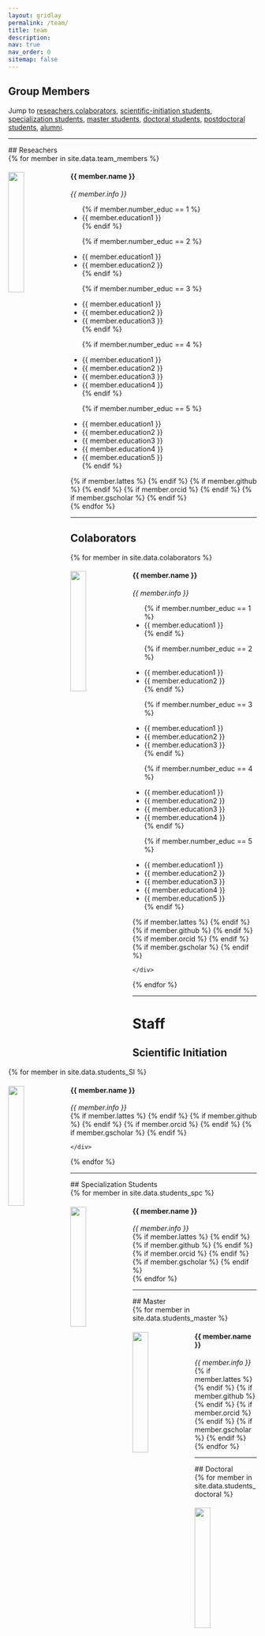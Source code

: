 ```yaml
---
layout: gridlay
permalink: /team/
title: team
description:
nav: true
nav_order: 0
sitemap: false
---
```


## Group Members

Jump to [reseachers](#Reseachers),[colaborators](#colaborators), [scientific-initiation students](#scientific-initiation), [specialization students](#specialization-students), [master students](#master), [doctoral students](#doctoral), [postdoctoral students](#postdoctoral), [alumni](#alumni).

<hr>
## Reseachers
<div class="row team-card">
  {% for member in site.data.team_members %}
 <div class="col-sm-6 team">
       <img src="{{ site.url }}{{ site.baseurl }}/assets/img/teampic/{{ member.photo }}" class="img-responsive" width="25%" style="float: left" />
      <h4>{{ member.name }}</h4>
     <i>{{ member.info }} <!-- <br>email: <{{ member.email }}></i> --></i>
      <ul style="overflow: hidden">
  {% if member.number_educ == 1 %}
  <li> {{ member.education1 }} </li>
  {% endif %}

  {% if member.number_educ == 2 %}
  <li> {{ member.education1 }} </li>
  <li> {{ member.education2 }} </li>
  {% endif %}

  {% if member.number_educ == 3 %}
  <li> {{ member.education1 }} </li>
  <li> {{ member.education2 }} </li>
  <li> {{ member.education3 }} </li>
  {% endif %}

  {% if member.number_educ == 4 %}
  <li> {{ member.education1 }} </li>
  <li> {{ member.education2 }} </li>
  <li> {{ member.education3 }} </li>
  <li> {{ member.education4 }} </li>
  {% endif %}

   {% if member.number_educ == 5 %}
  <li> {{ member.education1 }} </li>
  <li> {{ member.education2 }} </li>
  <li> {{ member.education3 }} </li>
  <li> {{ member.education4 }} </li>
   <li> {{ member.education5 }} </li>
  {% endif %}
  </ul>

  <!-- Link Icons -->
   <div class="icons team-icons" style="falign-content: center">
    {% if member.lattes %}
       <a href="{{ member.lattes }}" target="_blank"><i class="ai ai-lattes"></i></a>
    {% endif %}
   {% if member.github %}
      <a href="{{ member.github }}" target="_blank"><i class="fab fa-github"></i></a>
   {% endif %}
   {% if member.orcid %}
      <a href="{{ member.orcid }}" target="_blank"><i class="fab fa-orcid"></i></a>
   {% endif %}
   {% if member.gscholar %}
     <a href="{{ member.gscholar }}" target="_blank"><i class="fab fa-google"></i></a>
   {% endif %}
   </div>

  </div>
  {% endfor %}
</div>

<hr>

## Colaborators

<div class="row team-card">
  {% for member in site.data.colaborators %}
    <div class="col-sm-6 team">
      <img src="{{ site.url }}{{ site.baseurl }}/assets/img/teampic/{{ member.photo }}" class="img-responsive" width="25%" style="float: left" />
      <h4>{{ member.name }}</h4>
     <i>{{ member.info }} <!-- <br>email: <{{ member.email }}></i> --></i>
      <ul style="overflow: hidden">
  {% if member.number_educ == 1 %}
  <li> {{ member.education1 }} </li>
  {% endif %}

  {% if member.number_educ == 2 %}
  <li> {{ member.education1 }} </li>
  <li> {{ member.education2 }} </li>
  {% endif %}

  {% if member.number_educ == 3 %}
  <li> {{ member.education1 }} </li>
  <li> {{ member.education2 }} </li>
  <li> {{ member.education3 }} </li>
  {% endif %}

  {% if member.number_educ == 4 %}
  <li> {{ member.education1 }} </li>
  <li> {{ member.education2 }} </li>
  <li> {{ member.education3 }} </li>
  <li> {{ member.education4 }} </li>
  {% endif %}

   {% if member.number_educ == 5 %}
  <li> {{ member.education1 }} </li>
  <li> {{ member.education2 }} </li>
  <li> {{ member.education3 }} </li>
  <li> {{ member.education4 }} </li>
   <li> {{ member.education5 }} </li>
  {% endif %}
  </ul>

  <!-- Link Icons -->
   <div class="icons team-icons" style="falign-content: center">
    {% if member.lattes %}
       <a href="{{ member.lattes }}" target="_blank"><i class="ai ai-lattes"></i></a>
    {% endif %}
   {% if member.github %}
      <a href="{{ member.github }}" target="_blank"><i class="fab fa-github"></i></a>
   {% endif %}
   {% if member.orcid %}
      <a href="{{ member.orcid }}" target="_blank"><i class="fab fa-orcid"></i></a>
   {% endif %}
   {% if member.gscholar %}
     <a href="{{ member.gscholar }}" target="_blank"><i class="fab fa-google"></i></a>
   {% endif %}
   </div>

    </div>
  {% endfor %}
</div>

<hr>
<h1 class="mt-6 text-center">Staff</h1>

## Scientific Initiation

<div class="row team-card">
  {% for member in site.data.students_SI %}
    <div class="col-sm-6 team">
     <img src="{{ site.url }}{{ site.baseurl }}/assets/img/teampic/{{ member.photo }}" class="img-responsive" width="25%" style="float: left" />
      <h4>{{ member.name }}</h4>
     <i>{{ member.info }} <!-- <br>email: <{{ member.email }}></i> --></i>
    
  <!-- Link Icons -->
   <div class="icons team-icons" style="falign-content: center">
    {% if member.lattes %}
       <a href="{{ member.lattes }}" target="_blank"><i class="ai ai-lattes"></i></a>
    {% endif %}
   {% if member.github %}
      <a href="{{ member.github }}" target="_blank"><i class="fab fa-github"></i></a>
   {% endif %}
   {% if member.orcid %}
      <a href="{{ member.orcid }}" target="_blank"><i class="fab fa-orcid"></i></a>
   {% endif %}
   {% if member.gscholar %}
     <a href="{{ member.gscholar }}" target="_blank"><i class="fab fa-google"></i></a>
   {% endif %}
   </div>
    
    </div>
  {% endfor %}
</div>

<hr>
## Specialization Students

<div class="row team-card">
  {% for member in site.data.students_spc %}
    <div class="col-sm-6 team">
     <img src="{{ site.url }}{{ site.baseurl }}/assets/img/teampic/{{ member.photo }}" class="img-responsive" width="25%" style="float: left" />
      <h4>{{ member.name }}</h4>
     <i>{{ member.info }} <!-- <br>email: <{{ member.email }}></i> --></i>
  
  <!-- Link Icons -->
   <div class="icons team-icons" style="falign-content: center">
    {% if member.lattes %}
       <a href="{{ member.lattes }}" target="_blank"><i class="ai ai-lattes"></i></a>
    {% endif %}
   {% if member.github %}
      <a href="{{ member.github }}" target="_blank"><i class="fab fa-github"></i></a>
   {% endif %}
   {% if member.orcid %}
      <a href="{{ member.orcid }}" target="_blank"><i class="fab fa-orcid"></i></a>
   {% endif %}
   {% if member.gscholar %}
     <a href="{{ member.gscholar }}" target="_blank"><i class="fab fa-google"></i></a>
   {% endif %}
   </div>
    </div>
  {% endfor %}
</div>


<hr>
## Master

<div class="row team-card">
  {% for member in site.data.students_master %}
    <div class="col-sm-6 team">
     <img src="{{ site.url }}{{ site.baseurl }}/assets/img/teampic/{{ member.photo }}" class="img-responsive" width="25%" style="float: left" />
      <h4>{{ member.name }}</h4>
     <i>{{ member.info }} <!-- <br>email: <{{ member.email }}></i> --></i>
    
  <!-- Link Icons -->
   <div class="icons team-icons" style="falign-content: center">
    {% if member.lattes %}
       <a href="{{ member.lattes }}" target="_blank"><i class="ai ai-lattes"></i></a>
    {% endif %}
   {% if member.github %}
      <a href="{{ member.github }}" target="_blank"><i class="fab fa-github"></i></a>
   {% endif %}
   {% if member.orcid %}
      <a href="{{ member.orcid }}" target="_blank"><i class="fab fa-orcid"></i></a>
   {% endif %}
   {% if member.gscholar %}
     <a href="{{ member.gscholar }}" target="_blank"><i class="fab fa-google"></i></a>
   {% endif %}
   </div>    
    </div>
  {% endfor %}
</div>

<hr>
## Doctoral

<div class="row team-card">
  {% for member in site.data.students_doctoral %}
    <div class="col-sm-6 team">
     <img src="{{ site.url }}{{ site.baseurl }}/assets/img/teampic/{{ member.photo }}" class="img-responsive" width="25%" style="float: left" />
      <h4>{{ member.name }}</h4>
     <i>{{ member.info }} <!-- <br>email: <{{ member.email }}></i> --></i>

  <!-- Link Icons -->
   <div class="icons team-icons" style="falign-content: center">
    {% if member.lattes %}
       <a href="{{ member.lattes }}" target="_blank"><i class="ai ai-lattes"></i></a>
    {% endif %}
   {% if member.github %}
      <a href="{{ member.github }}" target="_blank"><i class="fab fa-github"></i></a>
   {% endif %}
   {% if member.orcid %}
      <a href="{{ member.orcid }}" target="_blank"><i class="fab fa-orcid"></i></a>
   {% endif %}
   {% if member.gscholar %}
     <a href="{{ member.gscholar }}" target="_blank"><i class="fab fa-google"></i></a>
   {% endif %}
   </div>  
    </div>
  {% endfor %}
</div>

<hr>
## PostDoctoral Students

<div class="row team-card">
  {% for member in site.data.students_posdoc %}
    <div class="col-sm-6 team">
     <img src="{{ site.url }}{{ site.baseurl }}/assets/img/teampic/{{ member.photo }}" class="img-responsive" width="25%" style="float: left" />
      <h4>{{ member.name }}</h4>
     <i>{{ member.info }} <!-- <br>email: <{{ member.email }}></i> --></i>
  
  <!-- Link Icons -->
   <div class="icons team-icons" style="falign-content: center">
    {% if member.lattes %}
       <a href="{{ member.lattes }}" target="_blank"><i class="ai ai-lattes"></i></a>
    {% endif %}
   {% if member.github %}
      <a href="{{ member.github }}" target="_blank"><i class="fab fa-github"></i></a>
   {% endif %}
   {% if member.orcid %}
      <a href="{{ member.orcid }}" target="_blank"><i class="fab fa-orcid"></i></a>
   {% endif %}
   {% if member.gscholar %}
     <a href="{{ member.gscholar }}" target="_blank"><i class="fab fa-google"></i></a>
   {% endif %}
   </div>  
    </div>
  {% endfor %}
</div>

<hr>
## Alumni
<div class="row">

<div class="col-sm-6 clearfix">
<h4>Bachelor Students</h4>
{% for member in site.data.alumni_bsc %}
{{ member.name }}<br>
{% endfor %}
</div>

<div class="col-sm-6 clearfix">
<h4>Master Students</h4>
{% for member in site.data.alumni_msc %}
{{ member.name }}<br>
{% endfor %}
</div>

</div>

<div class="row">

<div class="col-sm-6 clearfix">
<h4>Doctoral and Postdoctoral Students</h4>
{% for member in site.data.alumni_doc %}
{{ member.name }}<br>
{% endfor %}
</div>

<div class="col-sm-6 clearfix">
<h4>Specialization Students</h4>
{% for member in site.data.alumni_spc %}
{{ member.name }} <br>
{% endfor %}
</div>

</div>
